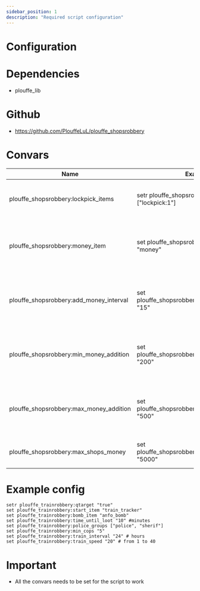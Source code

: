 ```yaml
---
sidebar_position: 1
description: "Required script configuration"
---
```

# Configuration

# Dependencies
- plouffe_lib

# Github
- https://github.com/PlouffeLuL/plouffe_shopsrobbery

# Convars

|Name | Example | Description | Format |
| - |  - | - | - |
| plouffe_shopsrobbery:lockpick_items | setr plouffe_shopsrobbery:lockpick_items ["lockpick:1"] | 1x lockpick will be nescessary to start the thermal | item_name:amount |
| plouffe_shopsrobbery:money_item | set plouffe_shopsrobbery:money_item "money" | The name of your money item to be given once the money is stolen | string |
| plouffe_shopsrobbery:add_money_interval | set plouffe_shopsrobbery:add_money_interval "15" | Time in MINUTES between the time banks generate money | string |
| plouffe_shopsrobbery:min_money_addition | set plouffe_shopsrobbery:min_money_addition "200" | Minimum money to be added when adding money to a shop | string |
| plouffe_shopsrobbery:max_money_addition | set plouffe_shopsrobbery:max_money_addition "500" | Maximum money to be added when adding money to a shop | string |
| plouffe_shopsrobbery:max_shops_money | set plouffe_shopsrobbery:max_shops_money "5000" | Maximum money to be avaible in the shop | string |

# Example config 

```
setr plouffe_trainrobbery:qtarget "true"
set plouffe_trainrobbery:start_item "train_tracker"
set plouffe_trainrobbery:bomb_item "anfo_bomb"
set plouffe_trainrobbery:time_until_loot "10" #minutes
set plouffe_trainrobbery:police_groups ["police", "sherif"]
set plouffe_trainrobbery:min_cops "5"
set plouffe_trainrobbery:train_interval "24" # hours
set plouffe_trainrobbery:train_speed "20" # from 1 to 40
```

# Important

- All the convars needs to be set for the script to work
